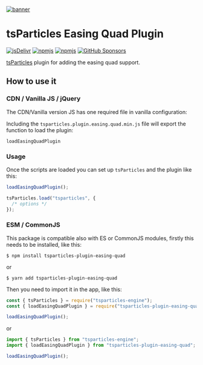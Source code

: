[![banner](https://particles.js.org/images/banner3.png)](https://particles.js.org)

# tsParticles Easing Quad Plugin

[![jsDelivr](https://data.jsdelivr.com/v1/package/npm/tsparticles-plugin-easing-quad/badge)](https://www.jsdelivr.com/package/npm/tsparticles-plugin-easing-quad)
[![npmjs](https://badge.fury.io/js/tsparticles-plugin-easing-quad.svg)](https://www.npmjs.com/package/tsparticles-plugin-easing-quad)
[![npmjs](https://img.shields.io/npm/dt/tsparticles-plugin-easing-quad)](https://www.npmjs.com/package/tsparticles-plugin-easing-quad) [![GitHub Sponsors](https://img.shields.io/github/sponsors/matteobruni)](https://github.com/sponsors/matteobruni)

[tsParticles](https://github.com/matteobruni/tsparticles) plugin for adding the easing quad support.

## How to use it

### CDN / Vanilla JS / jQuery

The CDN/Vanilla version JS has one required file in vanilla configuration:

Including the `tsparticles.plugin.easing.quad.min.js` file will export the function to load the plugin:

```text
loadEasingQuadPlugin
```

### Usage

Once the scripts are loaded you can set up `tsParticles` and the plugin like this:

```javascript
loadEasingQuadPlugin();

tsParticles.load("tsparticles", {
  /* options */
});
```

### ESM / CommonJS

This package is compatible also with ES or CommonJS modules, firstly this needs to be installed, like this:

```shell
$ npm install tsparticles-plugin-easing-quad
```

or

```shell
$ yarn add tsparticles-plugin-easing-quad
```

Then you need to import it in the app, like this:

```javascript
const { tsParticles } = require("tsparticles-engine");
const { loadEasingQuadPlugin } = require("tsparticles-plugin-easing-quad");

loadEasingQuadPlugin();
```

or

```javascript
import { tsParticles } from "tsparticles-engine";
import { loadEasingQuadPlugin } from "tsparticles-plugin-easing-quad";

loadEasingQuadPlugin();
```
